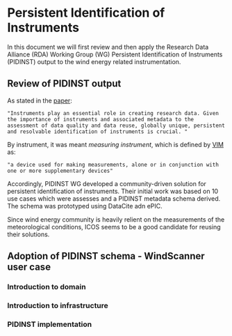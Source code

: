 # Persistent Identification of Instruments

In this document we will first review and then apply the Research Data Alliance (RDA) Working Group (WG) Persistent Identification of Instruments (PIDINST) output to the wind energy related instrumentation.

## Review of PIDINST output
As stated in the [paper](https://datascience.codata.org/articles/10.5334/dsj-2020-018/):

    "Instruments play an essential role in creating research data. Given the importance of instruments and associated metadata to the assessment of data quality and data reuse, globally unique, persistent and resolvable identification of instruments is crucial. "

By instrument, it was meant *measuring instrument*, which is defined by [VIM](https://www.bipm.org/utils/common/documents/jcgm/JCGM_200_2012.pdf) as:

    "a device used for making measurements, alone or in conjunction with one or more supplementary devices"



Accordingly, PIDINST WG developed a community-driven solution for persistent identification of instruments. Their initial work was based on 10 use cases which were assesses and a PIDINST metadata schema derived. The schema was prototyped using DataCite adn ePIC.


Since wind energy community is heavily relient on the measurements of the meteorological conditions, ICOS seems to be a good candidate for reusing their solutions.

## Adoption of PIDINST schema - WindScanner user case

### Introduction to domain

### Introduction to infrastructure

### PIDINST implementation